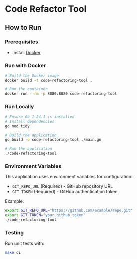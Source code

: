 # Code Refactor Tool

## How to Run

### Prerequisites
- Install [Docker](https://docs.docker.com/get-docker/)

### Run with Docker
```sh
# Build the Docker image
docker build -t code-refactoring-tool .

# Run the container
docker run --rm -p 8080:8080 code-refactoring-tool
```

### Run Locally
```sh
# Ensure Go 1.24.1 is installed
# Install dependencies
go mod tidy

# Build the application
go build -o code-refactoring-tool ./main.go

# Run the application
./code-refactoring-tool
```

### Environment Variables
This application uses environment variables for configuration:
- `GIT_REPO_URL` (Required) - GitHub repository URL
- `GIT_TOKEN` (Required) - GitHub authentication token

Example:
```sh
export GIT_REPO_URL="https://github.com/example/repo.git"
export GIT_TOKEN="your_github_token"
./code-refactoring-tool
```

### Testing
Run unit tests with:
```sh
make ci
```
